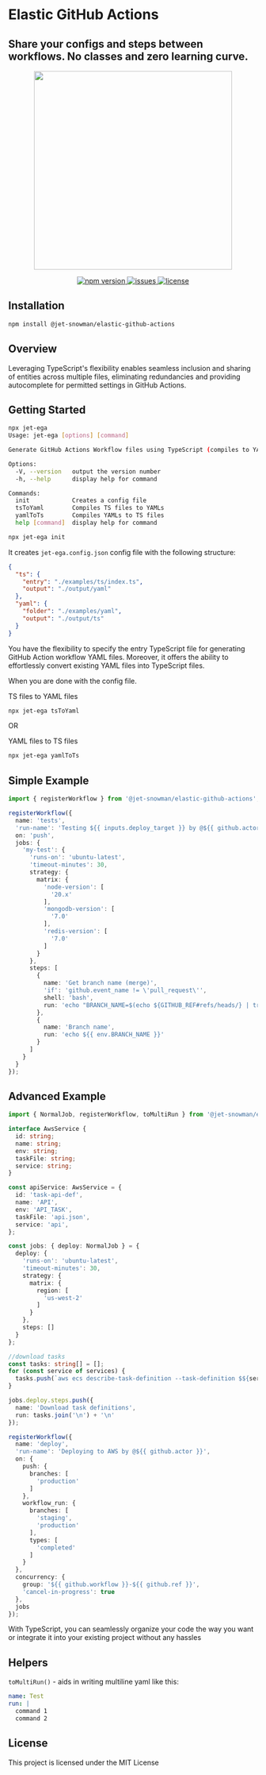 # Elastic GitHub Actions

## Share your configs and steps between workflows. No classes and zero learning curve.

<p align="center">
    <img src="https://raw.githubusercontent.com/jet-snowman/elastic-github-actions/main/assets/tree.jpg" width="400">
</p>

<p align="center">
  <a href="https://www.npmjs.com/package/@jet-snowman/elastic-github-actions">
      <img src="https://img.shields.io/npm/v/@jet-snowman/elastic-github-actions.svg" alt="npm version">
  </a>
  <a href="https://github.com/jet-snowman/elastic-github-actions/issues">
      <img src="https://img.shields.io/github/issues/jet-snowman/elastic-github-actions.svg" alt="issues">
  </a>
  <a href="https://github.com/jet-snowman/elastic-github-actions/blob/main/LICENSE">
      <img src="https://img.shields.io/badge/license-MIT-green.svg" alt="license">
  </a>
</p>

## Installation

```bash
npm install @jet-snowman/elastic-github-actions
```

## Overview

Leveraging TypeScript's flexibility enables seamless inclusion and sharing of entities across multiple files, eliminating redundancies and
providing autocomplete for permitted settings in GitHub Actions.

## Getting Started

```bash
npx jet-ega
Usage: jet-ega [options] [command]

Generate GitHub Actions Workflow files using TypeScript (compiles to YAML and backward)

Options:
  -V, --version   output the version number
  -h, --help      display help for command

Commands:
  init            Creates a config file
  tsToYaml        Compiles TS files to YAMLs
  yamlToTs        Compiles YAMLs to TS files
  help [command]  display help for command
```

```bash
npx jet-ega init
```

It creates `jet-ega.config.json` config file with the following structure:

```json
{
  "ts": {
    "entry": "./examples/ts/index.ts",
    "output": "./output/yaml"
  },
  "yaml": {
    "folder": "./examples/yaml",
    "output": "./output/ts"
  }
}
```

You have the flexibility to specify the entry TypeScript file for generating GitHub Action workflow YAML files. Moreover, it offers the
ability to effortlessly convert existing YAML files into TypeScript files.

When you are done with the config file.

TS files to YAML files

```bash
npx jet-ega tsToYaml
```

OR

YAML files to TS files

```bash
npx jet-ega yamlToTs
```

## Simple Example

```typescript
import { registerWorkflow } from '@jet-snowman/elastic-github-actions';

registerWorkflow({
  name: 'tests',
  'run-name': 'Testing ${{ inputs.deploy_target }} by @${{ github.actor }}',
  on: 'push',
  jobs: {
    'my-test': {
      'runs-on': 'ubuntu-latest',
      'timeout-minutes': 30,
      strategy: {
        matrix: {
          'node-version': [
            '20.x'
          ],
          'mongodb-version': [
            '7.0'
          ],
          'redis-version': [
            '7.0'
          ]
        }
      },
      steps: [
        {
          name: 'Get branch name (merge)',
          'if': 'github.event_name != \'pull_request\'',
          shell: 'bash',
          run: 'echo "BRANCH_NAME=$(echo ${GITHUB_REF#refs/heads/} | tr / -)" >> $GITHUB_ENV'
        },
        {
          name: 'Branch name',
          run: 'echo ${{ env.BRANCH_NAME }}'
        }
      ]
    }
  }
});
```

## Advanced Example

```typescript
import { NormalJob, registerWorkflow, toMultiRun } from '@jet-snowman/elastic-github-actions';

interface AwsService {
  id: string;
  name: string;
  env: string;
  taskFile: string;
  service: string;
}

const apiService: AwsService = {
  id: 'task-api-def',
  name: 'API',
  env: 'API_TASK',
  taskFile: 'api.json',
  service: 'api',
};

const jobs: { deploy: NormalJob } = {
  deploy: {
    'runs-on': 'ubuntu-latest',
    'timeout-minutes': 30,
    strategy: {
      matrix: {
        region: [
          'us-west-2'
        ]
      }
    },
    steps: []
  }
};

//download tasks
const tasks: string[] = [];
for (const service of services) {
  tasks.push(`aws ecs describe-task-definition --task-definition $${service.env} --query taskDefinition > ${service.taskFile}`);
}

jobs.deploy.steps.push({
  name: 'Download task definitions',
  run: tasks.join('\n') + '\n'
});

registerWorkflow({
  name: 'deploy',
  'run-name': 'Deploying to AWS by @${{ github.actor }}',
  on: {
    push: {
      branches: [
        'production'
      ]
    },
    workflow_run: {
      branches: [
        'staging',
        'production'
      ],
      types: [
        'completed'
      ]
    }
  },
  concurrency: {
    group: '${{ github.workflow }}-${{ github.ref }}',
    'cancel-in-progress': true
  },
  jobs
});
```

With TypeScript, you can seamlessly organize your code the way you want or integrate it into your existing project without any hassles

## Helpers

`toMultiRun()` - aids in writing multiline yaml like this:

```yaml
name: Test
run: |
  command 1
  command 2
```

## License

This project is licensed under the MIT License

